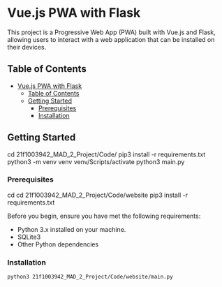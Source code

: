# Vue.js PWA with Flask

This project is a Progressive Web App (PWA) built with Vue.js and Flask, allowing users to interact with a web application that can be installed on their devices.

## Table of Contents

- [Vue.js PWA with Flask](#vuejs-pwa-with-flask)
  - [Table of Contents](#table-of-contents)
  - [Getting Started](#getting-started)
    - [Prerequisites](#prerequisites)
    - [Installation](#installation)


## Getting Started
cd 21f1003942_MAD_2_Project/Code/
pip3 install -r requirements.txt
python3 -m venv venv
venv/Scripts/activate
python3 main.py

### Prerequisites
cd cd 21f1003942_MAD_2_Project/Code/website
pip3 install -r requirements.txt

Before you begin, ensure you have met the following requirements:

- Python 3.x installed on your machine.
- SQLite3 
- Other Python dependencies

### Installation

    python3 21f1003942_MAD_2_Project/Code/website/main.py
